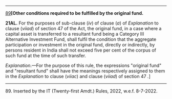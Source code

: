****

[89](javascript:ShowFootnote\('fn89'\);)**[Other conditions required to be fulfilled by the original fund.**

**21AL.** For the purposes of sub-clause (_iv_) of clause (_a_) of _Explanation_ to clause (_viiad_) of section 47 of the Act, the original fund, in a case where a capital asset is transferred to a resultant fund being a Category III Alternative Investment Fund, shall fulfil the condition that the aggregate participation or investment in the original fund, directly or indirectly, by persons resident in India shall not exceed five per cent of the corpus of such fund at the time of such transfer.

_Explanation_.—For the purpose of this rule, the expressions "original fund" and "resultant fund" shall have the meanings respectively assigned to them in the _Explanation_ to clause (_viiac_) and clause (_viiad_) of section 47 _._]

* * *

89\. Inserted by the IT (Twenty-first Amdt.) Rules, 2022, w.e.f. 8-7-2022.